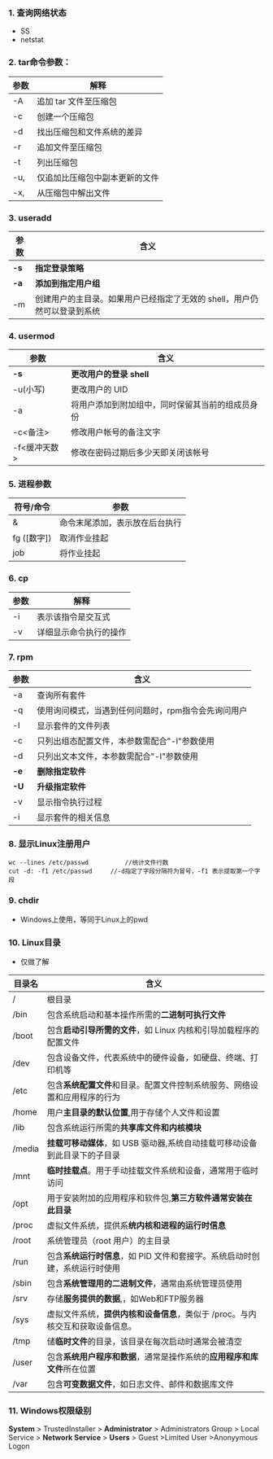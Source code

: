 ### 1. 查询网络状态

* SS 
* netstat

### 2. tar命令参数：

| 参数 | 解释                           |
| ---- | ------------------------------ |
| -A   | 追加 tar 文件至压缩包          |
| -c   | 创建一个压缩包                 |
| -d   | 找出压缩包和文件系统的差异     |
| -r   | 追加文件至压缩包               |
| -t   | 列出压缩包                     |
| -u,  | 仅追加比压缩包中副本更新的文件 |
| -x,  | 从压缩包中解出文件             |

### 3. useradd

| 参数   | 含义                                                         |
| ------ | ------------------------------------------------------------ |
| **-s** | **指定登录策略**                                             |
| **-a** | **添加到指定用户组**                                         |
| -m     | 创建用户的主目录。如果用户已经指定了无效的 shell，用户仍然可以登录到系统 |

### 4. usermod

| 参数         | 含义                                             |
| ------------ | ------------------------------------------------ |
| **-s**       | **更改用户的登录 shell**                         |
| -u(小写)     | 更改用户的 UID                                   |
| -a           | 将用户添加到附加组中，同时保留其当前的组成员身份 |
| -c<备注>     | 修改用户帐号的备注文字                           |
| -f<缓冲天数> | 修改在密码过期后多少天即关闭该帐号               |

### 5. 进程参数

| 符号/命令   | 参数                           |
| ----------- | ------------------------------ |
| &           | 命令末尾添加，表示放在后台执行 |
| fg ([数字]) | 取消作业挂起                   |
| job         | 将作业挂起                     |

### 6. cp

| 参数 | 解释                   |
| ---- | ---------------------- |
| -i   | 表示该指令是交互式     |
| -v   | 详细显示命令执行的操作 |

### 7. rpm

| 参数   | 含义                                                |
| ------ | --------------------------------------------------- |
| -a     | 查询所有套件                                        |
| -q     | 使用询问模式，当遇到任何问题时，rpm指令会先询问用户 |
| -l     | 显示套件的文件列表                                  |
| -c     | 只列出组态配置文件，本参数需配合"-l"参数使用        |
| -d     | 只列出文本文件，本参数需配合"-l"参数使用            |
| **-e** | **删除指定软件**                                    |
| **-U** | **升级指定软件**                                    |
| -v     | 显示指令执行过程                                    |
| -i     | 显示套件的相关信息                                  |

### 8. 显示Linux注册用户

```
wc --lines /etc/passwd			//统计文件行数
cut -d: -f1 /etc/passwd		//-d指定了字段分隔符为冒号，-f1 表示提取第一个字段
```

### 9. chdir

* Windows上使用，等同于Linux上的pwd

### 10. Linux目录

* 仅做了解

| 目录名 | 含义                                                         |
| ------ | ------------------------------------------------------------ |
| /      | 根目录                                                       |
| /bin   | 包含系统启动和基本操作所需的**二进制可执行文件**             |
| /boot  | 包含**启动引导所需的文件**，如 Linux 内核和引导加载程序的配置文件 |
| /dev   | 包含设备文件，代表系统中的硬件设备，如硬盘、终端、打印机等   |
| /etc   | 包含**系统配置文件**和目录。配置文件控制系统服务、网络设置和应用程序的行为 |
| /home  | 用户**主目录的默认位置**,用于存储个人文件和设置              |
| /lib   | 包含系统运行所需的**共享库文件和内核模块**                   |
| /media | **挂载可移动媒体**，如 USB 驱动器,系统自动挂载可移动设备到此目录下的子目录 |
| /mnt   | **临时挂载点**。用于手动挂载文件系统和设备，通常用于临时访问 |
| /opt   | 用于安装附加的应用程序和软件包,**第三方软件通常安装在此目录** |
| /proc  | 虚拟文件系统，提供系**统内核和进程的运行时信息**             |
| /root  | 系统管理员（root 用户）的主目录                              |
| /run   | 包含**系统运行时信息**，如 PID 文件和套接字。系统启动时创建，系统运行时使用 |
| /sbin  | 包含**系统管理用的二进制文件**，通常由系统管理员使用         |
| /srv   | 存储**服务提供的数据**,，如Web和FTP服务器                    |
| /sys   | 虚拟文件系统，**提供内核和设备信息**，类似于 /proc。与内核交互和获取设备信息。 |
| /tmp   | 储**临时文件**的目录，该目录在每次启动时通常会被清空         |
| /user  | 包含**系统用户程序和数据**，通常是操作系统的**应用程序和库文件**所在位置 |
| /var   | 包含**可变数据文件**，如日志文件、邮件和数据库文件           |

### 11. Windows权限级别

**System** > TrustedInstaller > **Administrator** > Administrators Group > Local Service > **Network Service** > **Users** > Guest >Limited User  >Anonyymous Logon

